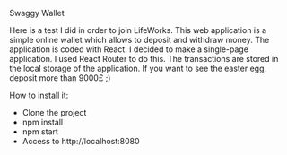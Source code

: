 Swaggy Wallet

Here is a test I did in order to join LifeWorks. This web application is a simple online wallet which allows to deposit and withdraw money.
The application is coded with React. I decided to make a single-page application. I used React Router to do this.
The transactions are stored in the local storage of the application. If you want to see the easter egg, deposit more than 9000£ ;)

How to install it:
- Clone the project
- npm install
- npm start
- Access to http://localhost:8080
